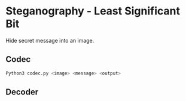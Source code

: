 # Steganography - Least Significant Bit

Hide secret message into an image.

## Codec

```bash
Python3 codec.py <image> <message> <output>
```

## Decoder